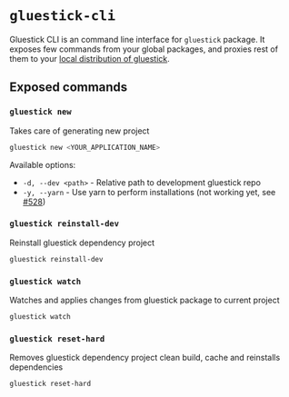 # `gluestick-cli`
Gluestick CLI is an command line interface for `gluestick` package. It exposes few commands from your global packages, and proxies rest of them to your [local distribution of gluestick](../packages/gluestick).

## Exposed commands

### `gluestick new`

Takes care of generating new project

```bash
gluestick new <YOUR_APPLICATION_NAME>
```

Available options:

* `-d, --dev <path>` - Relative path to development gluestick repo
* `-y, --yarn` - Use yarn to perform installations (not working yet, see [#528](https://github.com/TrueCar/gluestick/issues/528))

### `gluestick reinstall-dev`

Reinstall gluestick dependency project

```bash
gluestick reinstall-dev
```

### `gluestick watch`

Watches and applies changes from gluestick package to current project

```bash
gluestick watch
```

### `gluestick reset-hard`

Removes gluestick dependency project clean build, cache and reinstalls dependencies

```bash
gluestick reset-hard
```
